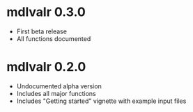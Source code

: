 # mdlvalr 0.3.0

* First beta release
* All functions documented


# mdlvalr 0.2.0

* Undocumented alpha version
* Includes all major functions
* Includes "Getting started" vignette with example input files

